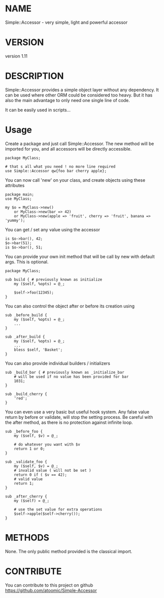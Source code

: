 # NAME
Simple::Accessor - very simple, light and powerful accessor

# VERSION

version 1.11

# DESCRIPTION

Simple::Accessor provides a simple object layer without any dependency.
It can be used where other ORM could be considered too heavy.
But it has also the main advantage to only need one single line of code.

It can be easily used in scripts...

# Usage

Create a package and just call Simple::Accessor.
The new method will be imported for you, and all accessors will be directly
accessible.

    package MyClass;

    # that s all what you need ! no more line required
    use Simple::Accessor qw{foo bar cherry apple};

You can now call 'new' on your class, and create objects using these attributes

    package main;    
    use MyClass;

    my $o = MyClass->new() 
        or MyClass->new(bar => 42) 
        or MyClass->new(apple => 'fruit', cherry => 'fruit', banana => 'yummy');

You can get / set any value using the accessor

    is $o->bar(), 42;
    $o->bar(51);
    is $o->bar(), 51;
    

You can provide your own init method that will be call by new with default args.
This is optional.

    package MyClass;

    sub build { # previously known as initialize
        my ($self, %opts) = @_;
        
        $self->foo(12345);
    }

You can also control the object after or before its creation using

    sub _before_build {
        my ($self, %opts) = @_;
        ...
    }

    sub _after_build {
        my ($self, %opts) = @_;
        ...
        bless $self, 'Basket';
    }

You can also provide individual builders / initializers 

    sub _build_bar { # previously known as _initialize_bar
        # will be used if no value has been provided for bar
        1031;
    }

    sub _build_cherry {
        'red';
    }

You can even use a very basic but useful hook system.
Any false value return by before or validate, will stop the setting process.
Be careful with the after method, as there is no protection against infinite loop.

    sub _before_foo {
        my ($self, $v) = @_;
    
        # do whatever you want with $v
        return 1 or 0;
    }

    sub _validate_foo {
        my ($self, $v) = @_;
        # invalid value ( will not be set )
        return 0 if ( $v == 42);
        # valid value
        return 1;        
    }

    sub _after_cherry {
        my ($self) = @_;
        
        # use the set value for extra operations
        $self->apple($self->cherry());
    }
    

# METHODS

None. The only public method provided is the classical import.

# CONTRIBUTE

You can contribute to this project on github https://github.com/atoomic/Simple-Accessor
